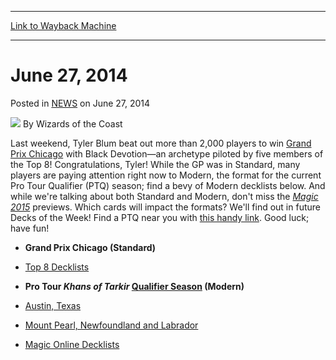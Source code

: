 
---
[Link to Wayback Machine](https://web.archive.org/web/20220128204814/https://magic.wizards.com/en/articles/archive/june-27-2014-2014-06-27)

[_metadata_:author]:- "Wizards of the Coast"
[_metadata_:description]:- "Last weekend, Tyler Blum beat out more than 2,000 players to win Grand Prix Chicago with Black Devotion—an archetype piloted by five members of the Top 8! Congratulations, Tyler! While the GP was in Standard, many players are paying attention right now to Modern, the format for the current Pro Tour Qualifier (PTQ) season; find a bevy of Modern decklists below. And while we're"
[_metadata_:generator]:- "Drupal 7 (http://drupal.org)"
[_metadata_:node]:- "228826"
[_metadata_:publish_date]:- "2014-06-27"
[_metadata_:source]:- "div-main-content"
[_metadata_:title]:- "June 27, 2014"
[_metadata_:wayback_capture_timestamp]:- "2022-01-28 20:48:14"
[_metadata_:wayback_raw_url]:- "https://web.archive.org/web/20220128204814id_/https://magic.wizards.com/en/articles/archive/june-27-2014-2014-06-27"
[_metadata_:wayback_url]:- "https://magic.wizards.com/en/articles/archive/june-27-2014-2014-06-27"
---


June 27, 2014
=============



 Posted in [NEWS](/en/articles)
 on June 27, 2014 






![](https://media.magic.wizards.com/styles/auth_small/public/images/person/wizards_author.jpg)
By Wizards of the Coast











Last weekend, Tyler Blum beat out more than 2,000 players to win [Grand Prix Chicago](http://magic.wizards.com/en/events/coverage/gpchi14) with Black Devotion—an archetype piloted by five members of the Top 8! Congratulations, Tyler! While the GP was in Standard, many players are paying attention right now to Modern, the format for the current Pro Tour Qualifier (PTQ) season; find a bevy of Modern decklists below. And while we're talking about both Standard and Modern, don't miss the [*Magic 2015*](http://magic.wizards.com/en/content/magic-2015-core-set-card-set-archive-products-game-info) previews. Which cards will impact the formats? We'll find out in future Decks of the Week! Find a PTQ near you with [this handy link](https://www.wizards.com/Magic/TCG/Events.aspx?x=mtg/event/protour/qualifierlist#huey). Good luck; have fun!



* **Grand Prix Chicago (Standard)**


* [Top 8 Decklists](http://magic.wizards.com/en/articles/archive/top-8-decklists-2014-06-22)



* **Pro Tour *Khans of Tarkir* [Qualifier Season](http://magic.wizards.com/en/articles/archive/khans-tarkir-top-8-modern-decklists-2014-06-19-0) (Modern)**


* [Austin, Texas](http://magic.wizards.com/en/articles/archive/khans-tarkir-ptq-austin-2014-06-26)
* [Mount Pearl, Newfoundland and Labrador](http://magic.wizards.com/en/articles/archive/khans-tarkir-ptq-mount-pearl-2014-06-26)


* [Magic Online Decklists](http://magic.wizards.com/en/gameinfo/products/magiconline/decklists)






